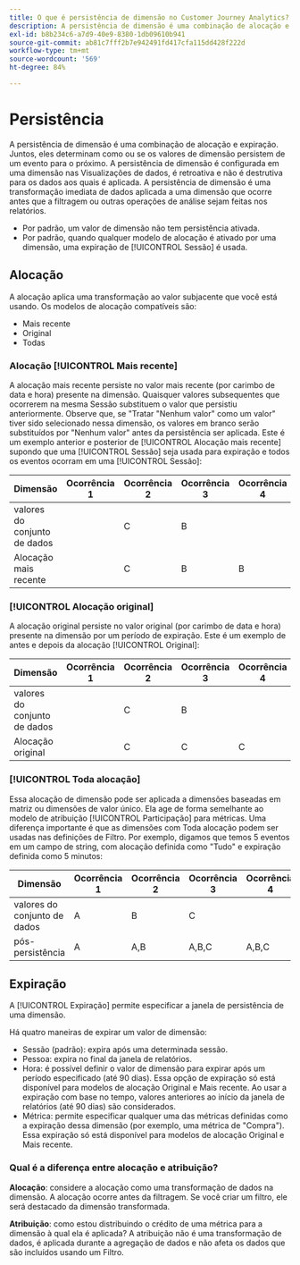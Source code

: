 ```yaml
---
title: O que é persistência de dimensão no Customer Journey Analytics?
description: A persistência de dimensão é uma combinação de alocação e expiração. Juntos, eles determinam como ou se os valores de dimensão persistem de um evento para outro.
exl-id: b8b234c6-a7d9-40e9-8380-1db09610b941
source-git-commit: ab81c7fff2b7e942491fd417cfa115dd428f222d
workflow-type: tm+mt
source-wordcount: '569'
ht-degree: 84%

---
```


# Persistência

A persistência de dimensão é uma combinação de alocação e expiração. Juntos, eles determinam como ou se os valores de dimensão persistem de um evento para o próximo. A persistência de dimensão é configurada em uma dimensão nas Visualizações de dados, é retroativa e não é destrutiva para os dados aos quais é aplicada. A persistência de dimensão é uma transformação imediata de dados aplicada a uma dimensão que ocorre antes que a filtragem ou outras operações de análise sejam feitas nos relatórios.

* Por padrão, um valor de dimensão não tem persistência ativada.
* Por padrão, quando qualquer modelo de alocação é ativado por uma dimensão, uma expiração de [!UICONTROL Sessão] é usada.

## Alocação

A alocação aplica uma transformação ao valor subjacente que você está usando. Os modelos de alocação compatíveis são:

* Mais recente
* Original
* Todas

### Alocação [!UICONTROL Mais recente]

A alocação mais recente persiste no valor mais recente (por carimbo de data e hora) presente na dimensão. Quaisquer valores subsequentes que ocorrerem na mesma Sessão substituem o valor que persistiu anteriormente. Observe que, se &quot;Tratar &quot;Nenhum valor&quot; como um valor&quot; tiver sido selecionado nessa dimensão, os valores em branco serão substituídos por &quot;Nenhum valor&quot; antes da persistência ser aplicada. Este é um exemplo anterior e posterior de [!UICONTROL Alocação mais recente] supondo que uma [!UICONTROL Sessão] seja usada para expiração e todos os eventos ocorram em uma [!UICONTROL Sessão]:

| Dimensão | Ocorrência 1 | Ocorrência 2 | Ocorrência 3 | Ocorrência 4 | Ocorrência 5 |
| --- | --- | --- | --- | --- | --- |
| valores do conjunto de dados |  | C | B |  | A |
| Alocação mais recente |  | C | B | B | A |

### [!UICONTROL Alocação original]

A alocação original persiste no valor original (por carimbo de data e hora) presente na dimensão por um período de expiração. Este é um exemplo de antes e depois da alocação [!UICONTROL Original]:

| Dimensão | Ocorrência 1 | Ocorrência 2 | Ocorrência 3 | Ocorrência 4 | Ocorrência 5 |
| --- | --- | --- | --- | --- | --- |
| valores do conjunto de dados |  | C | B |  | A |
| Alocação original |  | C | C | C | C |

### [!UICONTROL Toda alocação]

Essa alocação de dimensão pode ser aplicada a dimensões baseadas em matriz ou dimensões de valor único. Ela age de forma semelhante ao modelo de atribuição [!UICONTROL Participação] para métricas. Uma diferença importante é que as dimensões com Toda alocação podem ser usadas nas definições de Filtro. Por exemplo, digamos que temos 5 eventos em um campo de string, com alocação definida como &quot;Tudo&quot; e expiração definida como 5 minutos:

| Dimensão | Ocorrência 1 | Ocorrência 2 | Ocorrência 3 | Ocorrência 4 | Ocorrência 5 |
| --- | --- | --- | --- | --- | --- |
| valores do conjunto de dados | A | B | C |  | A |
| pós-persistência | A | A,B | A,B,C | A,B,C | A,B,C |

## Expiração

A [!UICONTROL Expiração] permite especificar a janela de persistência de uma dimensão.

Há quatro maneiras de expirar um valor de dimensão:

* Sessão (padrão): expira após uma determinada sessão.
* Pessoa: expira no final da janela de relatórios.
* Hora: é possível definir o valor de dimensão para expirar após um período especificado (até 90 dias). Essa opção de expiração só está disponível para modelos de alocação Original e Mais recente. Ao usar a expiração com base no tempo, valores anteriores ao início da janela de relatórios (até 90 dias) são considerados.
* Métrica: permite especificar qualquer uma das métricas definidas como a expiração dessa dimensão (por exemplo, uma métrica de &quot;Compra&quot;). Essa expiração só está disponível para modelos de alocação Original e Mais recente.

### Qual é a diferença entre alocação e atribuição?

**Alocação**: considere a alocação como uma transformação de dados na dimensão. A alocação ocorre antes da filtragem. Se você criar um filtro, ele será destacado da dimensão transformada.

**Atribuição**: como estou distribuindo o crédito de uma métrica para a dimensão à qual ela é aplicada? A atribuição não é uma transformação de dados, é aplicada durante a agregação de dados e não afeta os dados que são incluídos usando um Filtro.
